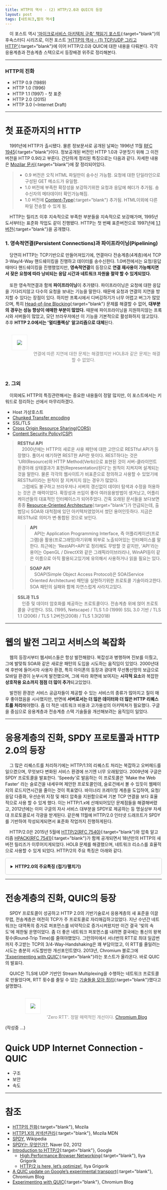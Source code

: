 ```yaml
---
title: HTTP의 역사 - (2) HTTP/2.0과 QUIC의 등장
layout: post
tags: [네트워크,웹의 역사]
---
```

　이 포스트 역시 ['마이크로서비스 아키텍처 구축' 책읽기 포스트]({{site.url}}/2022/01/26/Building-Microservices/){:target="blank"}의 후속스터디 시리즈로, 이전 포스트 ['HTTP의 역사 - (1) TCP/UDP 그리고 HTTP']({{site.url}}/2022/02/21/http-1/){:target="blank"}에 이어 HTTP/2.0과 QUIC에 대한 내용을 다뤄본다. 각각 응용계층과 전송계층 스텍으로서 등장배경 위주로 정리해본다.
<!--more-->
<hr/>

### HTTP의 진화
- HTTP 0.9 (1989)
- HTTP 1.0 (1996)
- HTTP 1.1 (1997) - 첫 표준
- HTTP 2.0 (2015)
- HTTP 3.0 (~Internet Draft)
<hr/>


# 첫 표준까지의 HTTP
　1991년에 HTTP가 출시됐다. 물론 정보문서로 공개된 날짜는 1996년 11월 [RFC 1945](https://datatracker.ietf.org/doc/html/rfc1945){:target="blank"}이다. 정보공개된 버전인 HTTP 1.0과 구분짓기 위해 그 이전버전을 HTTP 0.9라고 부른다. 간단하게 정리된 특징으로는 다음과 같다. 자세한 내용은 [Mozilar 문서](https://developer.mozilla.org/ko/docs/Web/HTTP/Basics_of_HTTP/Evolution_of_HTTP#http1.0_%E2%80%93_%ED%99%95%EC%9E%A5%EC%84%B1_%EB%A7%8C%EB%93%A4%EA%B8%B0){:target="blank"}에 잘 정리되어있다.
>- 0.9 버전은 오직 HTML 파일만이 송수신 가능함. 요청에 대한 단일라인으로 구성된 GET 메소드가 유일함.
>- 1.0 버전에 부족한 확장성을 보강하기위한 요청과 응답에 헤더가 추가됨. 송수신자의 메타데이터 확인가능해짐.
>- 1.0 버전에 [Content-Type](https://developer.mozilla.org/ko/docs/Web/HTTP/Headers/Content-Type){:target="blank"} 추가됨. HTML이외에 다른 파일 전송할 수 있게 됨.


　HTTP는 릴리즈 이후 지속적으로 부족한 부분들을 지속적으로 보강해가며, 1995년도서부터는 표준화 작업도 같이 진행됐다. HTTP는 첫 번째 표준버전으로 1997년에 [1.1 버전](https://datatracker.ietf.org/doc/html/rfc2068){:target="blank"}을 공개했다.

### 1. 영속적연결(Persistent Connections)과 파이프라이닝(Pipelining)
　당연히 HTTP는 TCP기반으로 만들어져있기에, 연결마다 전송계층(4계층)에서 TCP 3-Way/4-Way 핸드쉐이킹을 진행하고 데이터를 송수신한다. 1.0버전에서는 요청/응답때마다 핸드쉐이킹을 진행했었지만, **영속적연결**의 등장으로 **연결 재사용이 가능해지면서 잦은 요청에 따라 낭비되는 응답 시간과 네트워크 자원을 절약 할 수 있게되었다.**<br/><br/>
　또한 영속적연결과 함께 **파이프라이닝**이 추가됐다. 파이프라이닝은 요청에 대한 응답을 기다리지않고 다수의 요청을 보내는 기능을 말한다. 때문에 요청과 연결의 지연을 방지할 수 있다는 장점이 있다. 하지만 프록시에서 디버깅하기가 너무 어렵고 버그가 많았으며, 특히 [Head-of-line Blocking](https://en.wikipedia.org/wiki/Head-of-line_blocking){:target="blank"} 문제를 해결할 수 없어, **대부분의 경우는 성능 향상이 애매한 부분이 많았다.** 때문에 파이프라이닝을 지원하지않는 프록시와 서버들이 많았고, 모던 브라우저에선 이 기능을 기본적으로 활성화하지 않고있다. 추후 **HTTP 2.0에서는 '멀티플렉싱' 알고리즘으로 대체**된다. 
<p align="center" style="color:gray">
  <img src="/public/img/msa-and-grpc-2-1.PNG" style="background-color:white;border:1px solid #eeeeee;padding: 1rem;margin:1rem;">
  연결에 따른 지연에 대한 문제는 해결했지만 HOLB과 같은 문제는 해결할 수 없었다.
</p>
<br/>


### 2. 그외
　이외에도 HTTP의 특징관련해서는 중요한 내용들이 정말 많지만, 이 포스트에서는 키워드로 정리하는 선에서 마무리하겠다.
- Host 가상호스트
- [Chunked Transfer encoding](https://en.wikipedia.org/wiki/Chunked_transfer_encoding)
- SSL/TLS
- [Cross Origin Resource Sharing(CORS)](https://developer.mozilla.org/en-US/docs/Glossary/CORS)
- [Content Security Policy(CSP)](https://developer.mozilla.org/en-US/docs/Web/HTTP/CSP)

> **RESTful API** <br/>
　2000년에는 HTTP의 새로운 사용 패턴에 대한 고안으로 RESTful API가 등장했다. 풀어서 얘기하면 REST한 API란 뜻이다. REST하다는 것은 'URI(Resource)와 HTTP Method(Verb)으로 표현된 것이 서버-클라이언트 환경아래 상태결과가 표현(Representation)된다'는 원칙이 지켜지며 설계되는 것을 말한다. 물론 각각의 웹사이트가 비표준으로 정의하고 사용할 수 있었기에 RESTful이라는 원칙이 잘 지켜지지 않는 경우가 많았다.<br/>
　그럼에도 불구하고 브라우저나 서버의 갱신없이 데이터 탐색과 수정을 허용하는 것은 큰 매력이었다. 확장성과 쓰임이 좋아 여러응용방법이 생겨났고, 어플리케이션들의 대표적인 인터페이스가 되어주었다. 간혹 오래된 문서들을 보다보면 종종 [Resource-Oriented Architecture](https://en.wikipedia.org/wiki/Resource-oriented_architecture){:target="blank"}가 언급되는데, 출범당시 SOA와 대척점에 있던 아키텍처였었어서 썼던 용어인듯하다. 지금은 RESTful로 의미가 변·통합된 것으로 보인다.
>> **API** <br/>
　API는 Application Programming Interface, 즉 어플리케이션(프로그램)을 활용(프로그래밍)하기위해 외부로 노출되어있는 인터페이스를 말한다. 최근에는 'RestAPI=API'로 정리해도 무방할 것 같지만, 'API'라는 용어는 OpenGL / DirectX와 같은 그래픽라이브러리나, WinAPI등이 같은 이름으로 아직 활용되고있기에 유의해서 사용하거나 읽을 필요는 있다.<br/>
>
>> **SOAP API** <br/>
　SOAP(Simple Object Access Protocol)은 SOA(Service Oriented Architecture) 패턴을 실현하기위한 프로토콜 기술이라고한다. SOA 패턴의 실패와 함께 자연스럽게 사라지고있다.

> **SSL과 TLS** <br/>
　인증 및 데이터 암호화를 제공하는 프로토콜이다. 전송계층 위에 얹어 프로토콜을 구성한다. SSL (1995, Netscape) / TLS 1.0 (1999) SSL 3.0 기반 / TLS 1.1 (2006) / TLS 1.2버전(2008) / TLS 1.3(2018)

<hr/>

# 웹의 발전 그리고 서비스의 복잡화
　웹의 등장서부터 웹서비스들은 항상 발전해왔다. 복잡성과 병행하며 진보를 이뤘고, 그에 발맞춰 SOA와 같은 새로운 패턴의 도입을 시도하는 움직임이 있었다. 2000년대에 후반에 들어서자 사용자 환경, 특히 아이폰의 등장과 광대역 무선통신망의 보급으로 모바일 환경이 눈부시게 발전했으며, 그에 따라 화면에 보여지는 **시각적 요소**와 복잡한 **상호작용 요소까지 점점 더 많이 추가**되고있었다.

　발전된 환경은 서비스 공급자들이 제공할 수 있는 서비스의 종류가 많아지고 질이 매우 좋아졌음을 시사했지만, 반면에 **서버로서는 더 많은 데이터와 더 많은 HTTP 리퀘스트를 처리**해야했다. 좀 더 적은 네트워크 비용과 고가용성의 아키텍쳐가 필요했다. 구글을 중심으로 응용계층과 전송계층 스택 기술들을 개선해보려는 움직임이 일었다.
<hr/>

# 응용계층의 진화, SPDY 프로토콜과 HTTP 2.0의 등장
　그 많은 리퀘스트를 처리하기에는 HTTP/1.1의 리퀘스트 처리는 복잡하고 오버헤드를 일으켰으며, 무엇보다 변화된 서비스 환경에 쓰기엔 너무 오래됬었다. 2009년에 구글은 SPDY 프로토콜을 발표한다. 'Speedy'로 발음하는 이 프로토콜은 'Make the Web Faster' 라는 슬로건을 내세우며 제안한 프로토콜인데, 슬로건에서 볼 수 있듯이 웹페이지의 로드지연시간을 줄이는 것이 목표였다. 바이너리 프레이밍 계층을 도입하여, 요청/응답 다중화, 우선순위 지정 및 헤더 압축을 지원함으로써 기본 TCP 연결을 보다 효율적으로 사용 할 수 있게 했다. 이는 HTTP/1.x에 산재되어있던 문제점들을 해결해버렸고, 2012년에는 이미 구글의 자사 서비스 대부분을 SPDY로 제공하는 등 명실상부 차세대 프로토콜로서 각광을 받게된다. 같은해 11월에 HTTP/2.0 인터넷 드래프트가 SPDY를 기반하여 작성되게되면서 표준화 작업까지 진행하게된다.

　HTTP/2.0은 2015년 5월에 [HTTP/2(RFC 7540)](https://datatracker.ietf.org/doc/html/rfc7540){:target="blank"}와 압축 알고리즘 [HPACK(RFC 7541)](https://datatracker.ietf.org/doc/html/rfc7541){:target="blank"}가 함께 공개되면서 18년만의 HTTP의 새 버전 릴리즈가 이루어지게되었다. HOLB 문제를 해결했으며, 네트워크 리소스를 효율적으로 사용할 수 있게 되었다. HTTP/2의 주요 특징은 아래와 같다.

<details style="border:1px solid #cdcdcd; padding:1rem;border-radius:0.3rem">
<summary style="cursor:pointer;font-weight:bold">HTTP2.0의 주요특징 (접기/펼치기)</summary>
<div markdown="1">
## HTTP 2.0의 주요 특징
　1.1에서는 Plain Text를 주고 받았지만, 2.0에서는 메세지/프레임 단위를 Stream으로 주고 받는다는 것이 큰 변경점이다.
- 바이너리 프레이밍(Binary Framing Layer): 클라-서버 소켓 인터페이스간의 새로운 인코딩 메커니즘을 구현한 계층임.
- 헤더필드 압축(Header Compression): HPACK 알고리즘의 적용으로 중복되는 필드가 제거되고 헤더 데이터를 압축함. 데이터의 크기가 85~88% 감소됨.
- 멀티플렉싱(Multiplexing): 동일한 연결에서 다중 동시 교환 허용함.
- 흐름제어(Flow Control): 리소스 사용량을 제어함. TCP의 흐름제어와 비슷하나, 응용계층단에서 필요한 내용들이 구현되어있음.
- 우선순위 지정 허용(Prioritization): 스트림에 종속성과 가중치를 부여하여 우선순위를 설정하는 기능임.
- 서버푸쉬(Server Push): 특정 클라이언트 요청에 대해 여러 응답을 보낼 수 있는 기능임.

[(Hypertext Transfer Protocol 버전 2, 초안 17)](https://tools.ietf.org/html/draft-ietf-httpbis-http2-17){:target="blank"}

<p align="center" style="color:gray">
  <img src="/public/img/binary_framing_layer01.svg" style="background-color:white;border:1px solid #eeeeee;padding: 1rem;margin:1rem;">
  <span>'Header' 프레임과 'Data' 프레임으로 나뉘어 정보를 교환한다. </span> <a href="https://developers.google.com/web/fundamentals/performance/http2#%EB%B0%94%EC%9D%B4%EB%84%88%EB%A6%AC_%ED%94%84%EB%A0%88%EC%9D%B4%EB%B0%8D_%EA%B3%84%EC%B8%B5" target="blank">구글 개발자 레퍼런스</a>
</p>

### 1. 용어정리: 스트림, 메시지, 프레임
- 스트림(Stream): 연결된 연결에 대한 양방향의 bytes 흐름. 메시지(들)를 전송함.
- 메시지(Message): 프레임의 완전한 하나의 시퀀스. 논리적 요청(Request)이나 응답(Response)에 매핑됨.
- 프레임(Frame): HTTP/2의 통신 최소단위. 각 프레임에는 프레임 헤더가 포함되는데, 프레임이 속하는 스트림을 식별할 수 있는 최소한의 내용을 담고있음.

<p align="center" style="color:gray">
  <img src="/public/img/streams_messages_frames01.svg" style="background-color:white;border:1px solid #eeeeee;padding: 1rem;margin:1rem;">
  <span>스트림에 기반하여 메시지를 주고받는다.</span> <a href="https://developers.google.com/web/fundamentals/performance/http2#%EB%B0%94%EC%9D%B4%EB%84%88%EB%A6%AC_%ED%94%84%EB%A0%88%EC%9D%B4%EB%B0%8D_%EA%B3%84%EC%B8%B5" target="blank">구글 개발자 레퍼런스</a>
</p>

### 2. 개선된 점
 - HOLB 개선: 멀티플렉싱 알고리즘 적용으로, 파일을 병렬로 보낼 수 있게됨. 이는 HOLB 문제를 해결 할 수 있게함.
 - 페이지로드 시간 개선: 헤더압축으로 인하여 헤더필드 크기로인한 부담을 줄일 수 있게되고, 이는 페이지 로드 시간을 개선시킴.
 - 적은 TCP 연결: 서버푸쉬 기능으로 불필요한 요청을 줄일 수 있고, 특히 멀티플렉싱 덕에 단 하나의 TCP 연결만으로 병렬처리가 가능해짐.

<p align="center" style="color:gray">
  <img src="/public/img/multiplexing01.svg" style="background-color:white;border:1px solid #eeeeee;padding: 1rem;margin:1rem;">
  <span>멀티플렉싱으로 HOLB 문제를 해결했다.</span> <a href="https://developers.google.com/web/fundamentals/performance/http2#%EB%B0%94%EC%9D%B4%EB%84%88%EB%A6%AC_%ED%94%84%EB%A0%88%EC%9D%B4%EB%B0%8D_%EA%B3%84%EC%B8%B5" target="blank">구글 개발자 레퍼런스</a>
</p>

</div>
</details>

<hr/>

# 전송계층의 진화, QUIC의 등장
　SPDY 프로토콜이 성공하고 HTTP 2.0의 기반기술로서 응용계층의 새 표준을 이끌무렵, 전송계층은 여전히 TCP가 주 프로토콜로 자리매김하고있었다. 지난 수년간 네트워크는 대역폭의 증가로 퍼포먼스를 비약적으로 증가시켜왔지만 이건 결국 '빛의 속도'에 제한될 운명이었다. 좀 더 좋은 네트워크 퍼포먼스를 내려면 결국에는 통신의 왕복횟수(Round-Trip Time)를 줄여야했었다. 그런의미에서 서너번의 RTT로 최대 일곱번까지 주고받는 TCP의 3/4-Way-Handshaking은 꽤 부담이었고, 이 RTT를 줄일려는 시도는 충분히 시도할만한 개선포인트였다. 2013년, Chromium 블로그에 ['Experimenting with QUIC'](https://blog.chromium.org/2013/06/experimenting-with-quic.html){:target="blank"}라는 포스트가 올라온다. 바로 QUIC의 발표다.

　QUIC은 TLS에 UDP 기반인 Stream Multiplexing을 수행하는 네트워크 프로토콜로 만들었다며, RTT 횟수를 줄일 수 있는 [기술들을 모아 정리](https://docs.google.com/a/chromium.org/document/d/1RNHkx_VvKWyWg6Lr8SZ-saqsQx7rFV-ev2jRFUoVD34){:target="blank"}했다고 설명했다.

<p align="center" style="color:gray">
  <img src="/public/img/0rtt-graphic.png" style="background-color:white;border:1px solid #eeeeee;padding: 1rem;margin:1rem;">
  <span>'Zero RTT'. 정말 매력적인 개선이다.</span> <a href="https://blog.chromium.org/2015/04/a-quic-update-on-googles-experimental.html" target="blank">Chromium Blog</a>
</p>

(작성중 ...)

# Quick UDP Internet Connection - QUIC
- 구조
- 보안
- 속도

<hr/>

# 참조
* [HTTP의 진화](https://developer.mozilla.org/en/docs/Web/HTTP/Basics_of_HTTP/Evolution_of_HTTP){:target="blank"}, Mozila
* [HTTP1.X의 커넥션관리](https://developer.mozilla.org/ko/docs/Web/HTTP/Connection_management_in_HTTP_1.x){:target="blank"}, Mozila MDN
* [SPDY](https://ko.wikipedia.org/wiki/SPDY), Wikipedia
* [SPDY는 무엇인가?](https://d2.naver.com/helloworld/140351), Naver D2, 2012
* [Introduction to HTTP/2](https://developers.google.com/web/fundamentals/performance/http2){:target="blank"}, Google
    - [High Performance Browser Networking](https://www.oreilly.com/library/view/high-performance-browser/9781449344757/){:target="blank"}, Ilya Grigorik
    - [HTTP/2 is here, let’s optimize!](https://docs.google.com/presentation/d/1r7QXGYOLCh4fcUq0jDdDwKJWNqWK1o4xMtYpKZCJYjM/edit#slide=id.g4ec7b01d4_5_150), Ilya Grigorik
* [A QUIC update on Google’s experimental transport](https://blog.chromium.org/2015/04/a-quic-update-on-googles-experimental.html){:target="blank"}, Chromium Blog
* [Experimenting with QUIC](https://blog.chromium.org/2013/06/experimenting-with-quic.html){:target="blank"}, Chromium Blog